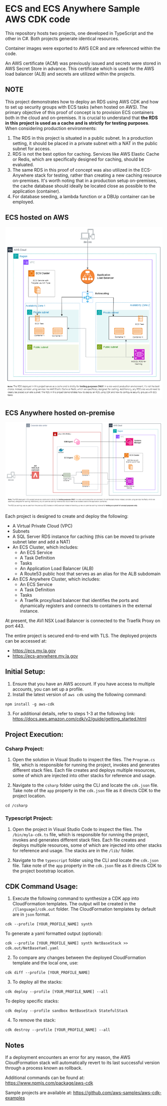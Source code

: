 # ECS and ECS Anywhere Sample AWS CDK code

This repository hosts two projects, one developed in TypeScript and the other in C#. Both projects generate identical resources.

Container images were exported to AWS ECR and are referenced within the code.

An AWS certificate (ACM) was previously issued and secrets were stored in AWS Secret Store in advance. This certificate which is used for the AWS load balancer (ALB) and secrets are utilized within the projects.

## NOTE

This project demonstrates how to deploy an RDS using AWS CDK and how to set up security groups with ECS tasks (when hosted on AWS). The primary objective of this proof of concept is to provision ECS containers both in the cloud and on-premises. It is crucial to understand that **the RDS in this project is used as a cache and is strictly for testing purposes**. When considering production environments:

1. The RDS in this project is situated in a public subnet. In a production setting, it should be placed in a private subnet with a NAT in the public subnet for access.
1. RDS is not the best option for caching. Services like AWS Elastic Cache or Redis, which are specifically designed for caching, should be evaluated.
1. The same RDS in this proof of concept was also utilized in the ECS-Anywhere stack for testing, rather than creating a new caching resource on-premises. It's worth noting that in a production setup on-premises, the cache database should ideally be located close as possible to the application (container).
1. For database seeding, a lambda function or a DBUp container can be employed.

## ECS hosted on AWS 

![Ecs Stack](EcsStack.png)


## ECS Anywhere hosted on-premise 

![Ecs Anywhere Stack](EcsStack-Anywhere.png)

Each project is designed to create and deploy the following:

* A Virtual Private Cloud (VPC)
* Subnets
* A SQL Server RDS instance for caching (this can be moved to private subnet later and add a NAT)
* An ECS Cluster, which includes:
    * An ECS Service
    * A Task Definition
    * Tasks
    * An Application Load Balancer (ALB)
    * A Route53 public host that serves as an alias for the ALB subdomain
* An ECS Anywhere Cluster, which includes:
    * An ECS Service
    * A Task Definition
    * Tasks
    * A Traefik proxy/load balancer that identifies the ports and dynamically registers and connects to containers in the external instance.

At present, the AVI NSX Load Balancer is connected to the Traefik Proxy on port 443.

The entire project is secured end-to-end with TLS. The deployed projects can be accessed at:

* https://ecs.my.la.gov
* https://ecs-anywhere.my.la.gov


## Initial Setup:

1. Ensure that you have an AWS account. If you have access to multiple accounts, you can set up a profile.
2. Install the latest version of `aws cdk` using the following command:
```
npm install -g aws-cdk
```
3. For additional details, refer to steps 1-3 at the following link: https://docs.aws.amazon.com/cdk/v2/guide/getting_started.html

## Project Execution:

### Csharp Project:

1. Open the solution in Visual Studio to inspect the files. The `Program.cs` file, which is responsible for running the project, invokes and generates different stack files. Each file creates and deploys multiple resources, some of which are injected into other stacks for reference and usage.

2. Navigate to the `csharp` folder using the CLI and locate the `cdk.json` file. Take note of the `app` property in the `cdk.json` file as it directs CDK to the project location.
```
cd /csharp
```

### Typescript Project:

1. Open the project in Visual Studio Code to inspect the files. The `/bin/myla-cdk.ts` file, which is responsible for running the project, invokes and generates different stack files. Each file creates and deploys multiple resources, some of which are injected into other stacks for reference and usage. The stacks are in the `/lib/` folder.

2. Navigate to the `typescript` folder using the CLI and locate the `cdk.json` file. Take note of the `app` property in the `cdk.json` file as it directs CDK to the project bootstrap location.

## CDK Command Usage:

1. Execute the following command to synthesize a CDK app into CloudFormation templates. The output will be created in the `/[language]/cdk.out` folder. The CloudFormation templates by default  are in `json` format.
```
cdk --profile [YOUR_PROFILE_NAME] synth
```
To generate a yaml formatted output (optional):
```
cdk --profile [YOUR_PROFILE_NAME] synth NetBaseStack >> cdk.out/NetBaseYaml.yaml  
```
2. To compare any changes between the deployed CloudFormation template and the local one, use:
```
cdk diff --profile [YOUR_PROFILE_NAME]
```
3. To deploy all the stacks:
```
cdk deploy --profile [YOUR_PROFILE_NAME] --all 
```
To deploy specific stacks:
```
cdk deploy --profile sandbox NetBaseStack StatefulStack  
```

4. To remove the stack:
```
cdk destroy --profile [YOUR_PROFILE_NAME] --all
```

## Notes

If a deployment encounters an error for any reason, the AWS CloudFormation stack will automatically revert to its last successful version through a process known as rollback.

Additional commands can be found at: https://www.npmjs.com/package/aws-cdk

Sample projects are available at: https://github.com/aws-samples/aws-cdk-examples